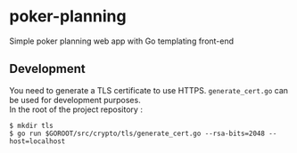 # poker-planning

Simple poker planning web app with Go templating front-end

## Development

You need to generate a TLS certificate to use HTTPS. `generate_cert.go` can be used for development purposes.  
In the root of the project repository :     
```
$ mkdir tls
$ go run $GOROOT/src/crypto/tls/generate_cert.go --rsa-bits=2048 --host=localhost
```
